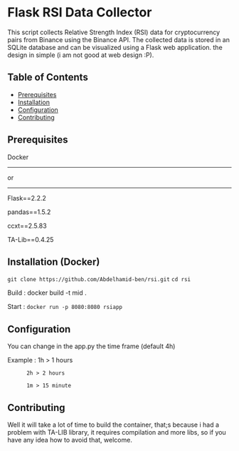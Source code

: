 # Flask RSI Data Collector

This script collects Relative Strength Index (RSI) data for cryptocurrency pairs from Binance using the Binance API. The collected data is stored in an SQLite database and can be visualized using a Flask web application.
the design in simple (i am not good at web design :P).

## Table of Contents

- [Prerequisites](#prerequisites)
- [Installation](#installation)
- [Configuration](#configuration)
- [Contributing](#contributing)

## Prerequisites

Docker
_________________________
or 
_________________________
Flask==2.2.2

pandas==1.5.2

ccxt==2.5.83

TA-Lib==0.4.25

## Installation (Docker)

`git clone https://github.com/Abdelhamid-ben/rsi.git`
`cd rsi`

Build :
docker build -t mid .

Start :
`docker run -p 8080:8080 rsiapp`

## Configuration

You can change in the app.py the time frame (default 4h)

Example : 
          1h > 1 hours

          2h > 2 hours
          
          1m > 15 minute

## Contributing

Well it will take a lot of time to build the container, that;s because i had a problem with TA-LIB library, it requires compilation and more libs, so if you have any idea how to avoid that, welcome.


